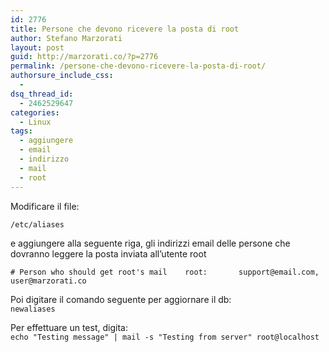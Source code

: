 ```yaml
---
id: 2776
title: Persone che devono ricevere la posta di root
author: Stefano Marzorati
layout: post
guid: http://marzorati.co/?p=2776
permalink: /persone-che-devono-ricevere-la-posta-di-root/
authorsure_include_css:
  - 
dsq_thread_id:
  - 2462529647
categories:
  - Linux
tags:
  - aggiungere
  - email
  - indirizzo
  - mail
  - root
---
```

Modificare il file:

`/etc/aliases`

e aggiungere alla seguente riga, gli indirizzi email delle persone che dovranno leggere la posta inviata all&#8217;utente root

`# Person who should get root's mail   
root:		support@email.com, user@marzorati.co`

Poi digitare il comando seguente per aggiornare il db:  
`newaliases`

Per effettuare un test, digita:  
`echo "Testing message" | mail -s "Testing from server" root@localhost`